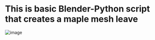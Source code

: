 # This is basic Blender-Python script that creates a maple mesh leave

![image](https://github.com/user-attachments/assets/e939be1f-4190-47c3-96b8-754a9231ed74)

